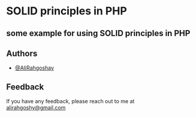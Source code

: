 # SOLID principles in PHP

## some example for using SOLID principles in PHP

## Authors

- [@AliRahgoshay](https://github.com/aliirah)

## Feedback

If you have any feedback, please reach out to me at alirahgoshy@gmail.com